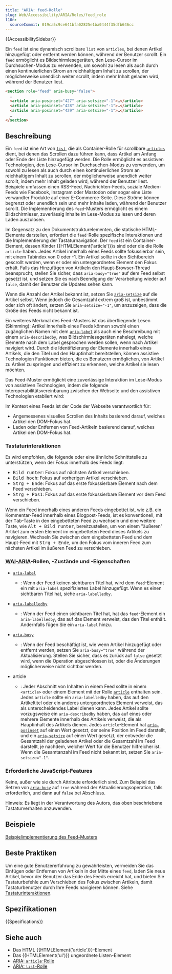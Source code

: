 ```yaml
---
title: "ARIA: feed-Rolle"
slug: Web/Accessibility/ARIA/Roles/feed_role
l10n:
  sourceCommit: 019ca5c9ce641bfa02825e1ba0444f35dfb646cc
---
```


{{AccessibilitySidebar}}

Ein `feed` ist eine dynamisch scrollbare `list` von `articles`, bei denen Artikel hinzugefügt oder entfernt werden können, während der Benutzer scrollt. Ein `feed` ermöglicht es Bildschirmlesegeräten, den Lese-Cursor im Durchsuchen-Modus zu verwenden, um sowohl zu lesen als auch durch einen kontinuierlichen Strom an reichhaltigem Inhalt zu scrollen, der möglicherweise unendlich weiter scrollt, indem mehr Inhalt geladen wird, während der Benutzer liest.

```html
<section role="feed" aria-busy="false">
  …
  <article aria-posinset="427" aria-setsize="-1">…</article>
  <article aria-posinset="428" aria-setsize="-1">…</article>
  <article aria-posinset="429" aria-setsize="-1">…</article>
  …
</section>
```

## Beschreibung

Ein `feed` ist eine Art von [`list`](/de/docs/Web/Accessibility/ARIA/Roles/list_role), die als Container-Rolle für scrollbare [`articles`](/de/docs/Web/Accessibility/ARIA/Roles/article_role) dient, bei denen das Scrollen dazu führen kann, dass Artikel am Anfang oder Ende der Liste hinzugefügt werden. Die Rolle ermöglicht es assistiven Technologien, den Lese-Cursor im Durchsuchen-Modus zu verwenden, um sowohl zu lesen als auch durch einen kontinuierlichen Strom an reichhaltigem Inhalt zu scrollen, der möglicherweise unendlich weiter scrollt, indem mehr Inhalt geladen wird, während der Benutzer liest. Beispiele umfassen einen RSS-Feed, Nachrichten-Feeds, soziale Medien-Feeds wie Facebook, Instagram oder Mastodon oder sogar eine Liste verwandter Produkte auf einer E-Commerce-Seite. Diese Ströme können begrenzt oder unendlich sein und mehr Inhalte laden, während der Benutzer scrollt. Die Implementierung des `feed`-Musters ermöglicht es einem Bildschirmleser, zuverlässig Inhalte im Lese-Modus zu lesen und deren Laden auszulösen.

Im Gegensatz zu den Dokumentstrukturelementen, die statische HTML-Elemente darstellen, erfordert die `feed`-Rolle spezifische Interaktionen und die Implementierung der Tastaturnavigation. Der `feed` ist ein Container-Element, dessen Kinder {{HTMLElement('article')}}s sind oder die die Rolle `article` haben. Jedes Artikel innerhalb eines Feeds sollte fokussierbar sein, mit einem Tabindex von 0 oder -1. Ein Artikel sollte in den Sichtbereich gescrollt werden, wenn er oder ein untergeordnetes Element den Fokus erhält. Falls das Hinzufügen von Artikeln den Haupt-Browser-Thread beansprucht, stellen Sie sicher, dass `aria-busy="true"` auf dem Feed selbst gesetzt ist, und setzen Sie es nach Beendigung der Verarbeitung wieder auf `false`, damit der Benutzer die Updates sehen kann.

Wenn die Anzahl der Artikel bekannt ist, setzen Sie [`aria-setsize`](/de/docs/Web/Accessibility/ARIA/Attributes/aria-setsize) auf die Artikel selbst. Wenn jedoch die Gesamtzahl extrem groß ist, unbestimmt oder sich oft ändert, setzen Sie `aria-setsize="-1"`, um anzuzeigen, dass die Größe des Feeds nicht bekannt ist.

Ein weiteres Merkmal des Feed-Musters ist das überfliegende Lesen (Skimming): Artikel innerhalb eines Feeds können sowohl einen zugänglichen Namen mit dem [`aria-label`](/de/docs/Web/Accessibility/ARIA/Attributes/aria-label) als auch eine Beschreibung mit einem `aria-describedby`, was Bildschirmlesegeräten nahelegt, welche Elemente nach dem Label gesprochen werden sollen, wenn nach Artikel navigiert wird. Durch die Identifizierung der Elemente innerhalb eines Artikels, die den Titel und den Hauptinhalt bereitstellen, können assistive Technologien Funktionen bieten, die es Benutzern ermöglichen, von Artikel zu Artikel zu springen und effizient zu erkennen, welche Artikel sie lesen möchten.

Das Feed-Muster ermöglicht eine zuverlässige Interaktion im Lese-Modus von assistiven Technologien, indem die folgende Interoperabilitätsvereinbarung zwischen der Webseite und den assistiven Technologien etabliert wird:

Im Kontext eines Feeds ist der Code der Webseite verantwortlich für:

- Angemessenes visuelles Scrollen des Inhalts basierend darauf, welches Artikel den DOM-Fokus hat.
- Laden oder Entfernen von Feed-Artikeln basierend darauf, welches Artikel den DOM-Fokus hat.

### Tastaturinteraktionen

Es wird empfohlen, die folgende oder eine ähnliche Schnittstelle zu unterstützen, wenn der Fokus innerhalb des Feeds liegt:

- <kbd>Bild runter</kbd>: Fokus auf nächsten Artikel verschieben.
- <kbd>Bild hoch</kbd>: Fokus auf vorherigen Artikel verschieben.
- <kbd>Strg + Ende</kbd>: Fokus auf das erste fokussierbare Element nach dem Feed verschieben.
- <kbd>Strg + Pos1</kbd>: Fokus auf das erste fokussierbare Element vor dem Feed verschieben.

Wenn ein Feed innerhalb eines anderen Feeds eingebettet ist, wie z.B. ein Kommentar-Feed innerhalb eines Blogpost-Feeds, ist es konventionell, mit der <kbd>Tab</kbd>-Taste in den eingebetteten Feed zu wechseln und eine weitere Taste, wie <kbd>Alt + Bild runter</kbd>, bereitzustellen, um von einem "äußeren" Artikel zum ersten Element im eingebetteten Feed dieses Artikels zu navigieren. Wechseln Sie zwischen dem eingebetteten Feed und dem Haupt-Feed mit <kbd>Strg + Ende</kbd>, um den Fokus vom inneren Feed zum nächsten Artikel im äußeren Feed zu verschieben.

### <abbr title="Accessible Rich Internet Applications">WAI-ARIA</abbr>-Rollen, -Zustände und -Eigenschaften

- [`aria-label`](/de/docs/Web/Accessibility/ARIA/Attributes/aria-label)

  - : Wenn der Feed keinen sichtbaren Titel hat, wird dem `feed`-Element ein mit `aria-label` spezifiziertes Label hinzugefügt. Wenn es einen sichtbaren Titel hat, siehe `aria-labelledby`.

- [`aria-labelledby`](/de/docs/Web/Accessibility/ARIA/Attributes/aria-labelledby)

  - : Wenn der Feed einen sichtbaren Titel hat, hat das `feed`-Element ein `aria-labelledby`, das auf das Element verweist, das den Titel enthält. Andernfalls fügen Sie ein `aria-label` hinzu.

- [`aria-busy`](/de/docs/Web/Accessibility/ARIA/Attributes/aria-busy)

  - : Wenn der Feed beschäftigt ist, wie wenn Artikel hinzugefügt oder entfernt werden, setzen Sie `aria-busy="true"` während der Aktualisierung. Stellen Sie sicher, dass es zurück auf `false` gesetzt wird, wenn die Operation abgeschlossen ist, oder die Änderungen möglicherweise nicht sichtbar werden.

- article
  - : Jeder Abschnitt von Inhalten in einem Feed sollte in einem `<article>` oder einem Element mit der Rolle [`article`](/de/docs/Web/Accessibility/ARIA/Roles/article_role) enthalten sein. Jedes `article` sollte ein `aria-labelledby` haben, das auf den Artikeltitel oder ein anderes untergeordnetes Element verweist, das als unterscheidendes Label dienen kann. Jedes Artikel sollte vorzugsweise ein `aria-describedby` haben, das auf eines oder mehrere Elemente innerhalb des Artikels verweist, die als Hauptinhalt des Artikels dienen. Jedes `article`-Element hat [`aria-posinset`](/de/docs/Web/Accessibility/ARIA/Attributes/aria-posinset) auf einen Wert gesetzt, der seine Position im Feed darstellt, und ein [`aria-setsize`](/de/docs/Web/Accessibility/ARIA/Attributes/aria-setsize) auf einen Wert gesetzt, der entweder die Gesamtzahl der geladenen Artikel oder die Gesamtzahl im Feed darstellt, je nachdem, welcher Wert für die Benutzer hilfreicher ist. Wenn die Gesamtanzahl im Feed nicht bekannt ist, setzen Sie `aria-setsize="-1"`.

### Erforderliche JavaScript-Features

Keine, außer wie sie durch Attribute erforderlich sind. Zum Beispiel das Setzen von [`aria-busy`](/de/docs/Web/Accessibility/ARIA/Attributes/aria-busy) auf `true` während der Aktualisierungsoperation, falls erforderlich, und dann auf `false` bei Abschluss.

Hinweis: Es liegt in der Verantwortung des Autors, das oben beschriebene Tastaturverhalten anzuwenden.

## Beispiele

[Beispielimplementierung des Feed-Musters](https://www.w3.org/WAI/ARIA/apg/patterns/feed/examples/feed/)

## Beste Praktiken

Um eine gute Benutzererfahrung zu gewährleisten, vermeiden Sie das Einfügen oder Entfernen von Artikeln in der Mitte eines `feed`, laden Sie neue Artikel, bevor der Benutzer das Ende des Feeds erreicht hat, und bieten Sie Tastaturbefehle zum Verschieben des Fokus zwischen Artikeln, damit Tastaturbenutzer durch Ihre Feeds navigieren können. Siehe [Tastaturinteraktionen](#tastaturinteraktionen).

## Spezifikationen

{{Specifications}}

## Siehe auch

- Das HTML {{HTMLElement('article')}}-Element
- Das {{HTMLElement('ul')}} ungeordnete Listen-Element
- [ARIA: `article`-Rolle](/de/docs/Web/Accessibility/ARIA/Roles/article_role)
- [ARIA: `list`-Rolle](/de/docs/Web/Accessibility/ARIA/Roles/list_role)
